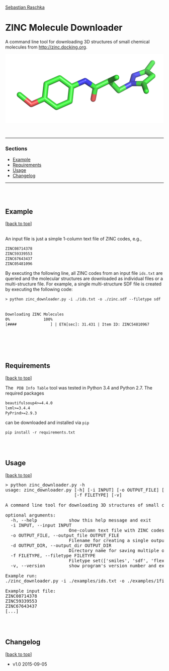 [Sebastian Raschka](http://sebastianraschka.com)

# ZINC Molecule Downloader

A command line tool for downloading 3D structures of small chemical molecules from http://zinc.docking.org.

![](./images/example-1.png)

<br>

<hr>
<a id='sections'></a>

### Sections
- [Example](#example)
- [Requirements](#requirements)
- [Usage](#usage)
- [Changelog](#changelog)

<hr>

<br>
<br>
<a id='example'>

## Example
[[back to top](#sections)]
<br>
<br>

An input file is just a simple 1-column text file of ZINC codes, e.g.,

	ZINC08714378
	ZINC59339553
	ZINC67643437
	ZINC05481096

By executing the following line, all ZINC codes from an input file `ids.txt` are queried and
the molecular structures are downloaded as individual files or a multi-structure file.
For example, a single multi-structure SDF file is created by executing the following code:


	> python zinc_downloader.py -i ./ids.txt -o ./zinc.sdf --filetype sdf


	Downloading ZINC Molecules
    0%               100%
    [####               ] | ETA[sec]: 31.431 | Item ID: ZINC54810967

<br>
<br>
<br>
<br>
<a id='requirements'>

## Requirements
[[back to top](#sections)]


The ` PDB Info Table` tool was tested in Python 3.4 and Python 2.7. The required packages

    beautifulsoup4>=4.4.0
    lxml>=3.4.4
    PyPrind>=2.9.3


  can be downloaded and installed via `pip`

	pip install -r requirements.txt

<br>
<br>
<a id='usage'>

## Usage
[[back to top](#sections)]


<pre>
> python zinc_downloader.py -h
usage: zinc_downloader.py [-h] [-i INPUT] [-o OUTPUT_FILE] [-d OUTPUT_DIR]
                          [-f FILETYPE] [-v]

A command line tool for downloading 3D structures of small chemical molecules from http://zinc.docking.org.

optional arguments:
  -h, --help            show this help message and exit
  -i INPUT, --input INPUT
                        One-column text file with ZINC codes
  -o OUTPUT_FILE, --output_file OUTPUT_FILE
                        Filename for creating a single output file
  -d OUTPUT_DIR, --output_dir OUTPUT_DIR
                        Directory name for saving multiple output files
  -f FILETYPE, --filetype FILETYPE
                        Filetype set(['smiles', 'sdf', 'flexibase', 'mol2']), default=mol2
  -v, --version         show program's version number and exit

Example run:
./zinc_downloader.py -i ./examples/ids.txt -o ./examples/1file.mol2

Example input file:
ZINC08714378
ZINC59339553
ZINC67643437
[...]
</pre>

<br>
<br>
<a id='changelog'>

## Changelog
[[back to top](#sections)]

- v1.0 2015-09-05
